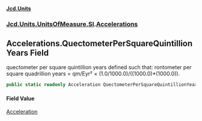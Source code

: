 #### [Jcd.Units](index 'index')
### [Jcd.Units.UnitsOfMeasure.SI](Jcd.Units.UnitsOfMeasure.SI 'Jcd.Units.UnitsOfMeasure.SI').[Accelerations](Accelerations 'Jcd.Units.UnitsOfMeasure.SI.Accelerations')

## Accelerations.QuectometerPerSquareQuintillionYears Field

quectometer per square quintillion years defined such that: rontometer per square quadrillion years = qm/Eyr² ×
(1.0/1000.0)/((1000.0)*(1000.0)).

```csharp
public static readonly Acceleration QuectometerPerSquareQuintillionYears;
```

#### Field Value
[Acceleration](Acceleration 'Jcd.Units.UnitTypes.Acceleration')